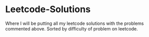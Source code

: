# Leetcode-Solutions
Where I will be putting all my leetcode solutions with the problems commented above.
Sorted by difficulty of problem on leetcode.
